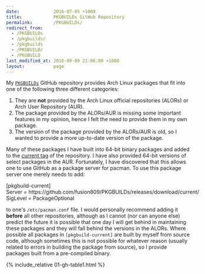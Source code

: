 ```yaml
---
date:             2016-07-05 +1000
title:            PKGBUILDs GitHub Repository
permalink:        /PKGBUILDs/
redirect_from:    
  - /PKGBUILDs
  - /pkgbuilds/
  - /pkgbuilds
  - /PKGBUILD/
  - /PKGBUILD
last_modified_at: 2016-09-09 21:06:00 +1000
layout:           page
---
```


My [`PKGBUILDs`](https://github.com/fusion809/PKGBUILDs) GitHub repository provides Arch Linux packages that fit into one of the following three different categories:

1. They are **not** provided by the Arch Linux official repositories (ALORs) or Arch User Repository (AUR).
2. The package provided by the ALORs/AUR is missing some important features in my opinion, hence I felt the need to provide them in my own package.
3. The version of the package provided by the ALORs/AUR is old, so I wanted to provide a more up-to-date version of the package.

Many of these packages I have built into 64-bit binary packages and added to the [current tag](https://github.com/fusion809/PKGBUILDs/releases/tag/current) of the repository. I have also provided 64-bit versions of select packages in the AUR. Fortunately, I have discovered that this allows one to use GitHub as a package server for pacman. To use this package server one merely needs to add:

<div class="console" style="white-space: pre; width: 725px;">[pkgbuild-current]
Server = https://github.com/fusion809/PKGBUILDs/releases/download/current/
SigLevel = PackageOptional
</div>

to one's `/etc/pacman.conf` file. I would personally recommend adding it **before** all other repositories, although as I cannot (nor can anyone else) predict the future it is possible that one day I will get behind in maintaining these packages and they will fall behind the versions in the ALORs. Where possible all packages in `[pkgbuild-current]` are built by myself from source code, although sometimes this is not possible for whatever reason (usually related to errors in building the package from source), so I provide packages built from a pre-compiled binary.

{% include_relative 01-gh-table1.html %}

